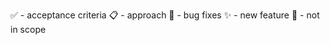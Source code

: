 :white_check_mark: - acceptance criteria
:clipboard: - approach
:bug: - bug fixes
:sparkles: - new feature
:telescope: - not in scope
